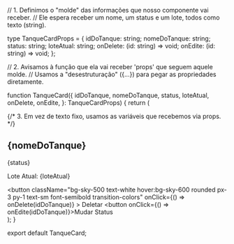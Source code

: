 // 1. Definimos o "molde" das informações que nosso componente vai receber.
//    Ele espera receber um nome, um status e um lote, todos como texto (string).

type TanqueCardProps = {
  idDoTanque: string;
  nomeDoTanque: string;
  status: string;
  loteAtual: string;
  onDelete: (id: string) => void;
  onEdite: (id: string) => void;
};

// 2. Avisamos à função que ela vai receber 'props' que seguem aquele molde.
//    Usamos a "desestruturação" ({...}) para pegar as propriedades diretamente.

function TanqueCard({
  idDoTanque,
  nomeDoTanque,
  status,
  loteAtual,
  onDelete,
  onEdite,
}: TanqueCardProps) {
  return (
    <div className="m-4 w-80 rounded-lg border border-gray-200 bg-white p-6 shadow-md">
      {/* 3. Em vez de texto fixo, usamos as variáveis que recebemos via props. */}
      <div className="flex items-center justify-between">
        <h2 className="text-xl font-bold text-slate-800">{nomeDoTanque}</h2>
        <span className="rounded-full bg-green-100 px-2 py-1 text-xs font-semibold text-green-800">
          {status}
        </span>
      </div>
      <p className="my-4 text-slate-600">Lote Atual: {loteAtual}</p>
      <div className="flex justify-end gap-2">
        <button
          className="bg-sky-500 text-white hover:bg-sky-600 rounded px-3 py-1 text-sm font-semibold transition-colors"
          onClick={() => onDelete(idDoTanque)}
        >
          Deletar
        </button>
        <button onClick={() => onEdite(idDoTanque)}>Mudar Status</button>
      </div>
    </div>
  );
}

export default TanqueCard;
